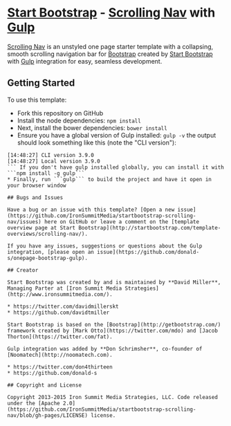 # [Start Bootstrap](http://startbootstrap.com/) - [Scrolling Nav](http://startbootstrap.com/template-overviews/scrolling-nav/) with [Gulp](http://gulpjs.com/)

[Scrolling Nav](http://startbootstrap.com/template-overviews/scrolling-nav/) is an unstyled one page starter template with a collapsing, smooth scrolling navigation bar for [Bootstrap](http://getbootstrap.com/) created by [Start Bootstrap](http://startbootstrap.com/) with [Gulp](http://gulpjs.com/) integration for easy, seamless development.

## Getting Started

To use this template:
* Fork this repository on GitHub
* Install the node dependencies: ```npm install```
* Next, install the bower dependencies: ```bower install```
* Ensure you have a global version of Gulp installed: ```gulp -v``` the output should look something like this (note the "CLI version"):
```
[14:48:27] CLI version 3.9.0
[14:48:27] Local version 3.9.0
``` If you don't have gulp installed globally, you can install it with ```npm install -g gulp```
* Finally, run ```gulp``` to build the project and have it open in your browser window

## Bugs and Issues

Have a bug or an issue with this template? [Open a new issue](https://github.com/IronSummitMedia/startbootstrap-scrolling-nav/issues) here on GitHub or leave a comment on the [template overview page at Start Bootstrap](http://startbootstrap.com/template-overviews/scrolling-nav/).

If you have any issues, suggestions or questions about the Gulp integration, [please open an issue](https://github.com/donald-s/onepage-bootstrap-gulp).

## Creator

Start Bootstrap was created by and is maintained by **David Miller**, Managing Parter at [Iron Summit Media Strategies](http://www.ironsummitmedia.com/).

* https://twitter.com/davidmillerskt
* https://github.com/davidtmiller

Start Bootstrap is based on the [Bootstrap](http://getbootstrap.com/) framework created by [Mark Otto](https://twitter.com/mdo) and [Jacob Thorton](https://twitter.com/fat).

Gulp integration was added by **Don Schrimsher**, co-founder of [Noomatech](http://noomatech.com).

* https://twitter.com/don4thirteen
* https://github.com/donald-s

## Copyright and License

Copyright 2013-2015 Iron Summit Media Strategies, LLC. Code released under the [Apache 2.0](https://github.com/IronSummitMedia/startbootstrap-scrolling-nav/blob/gh-pages/LICENSE) license.